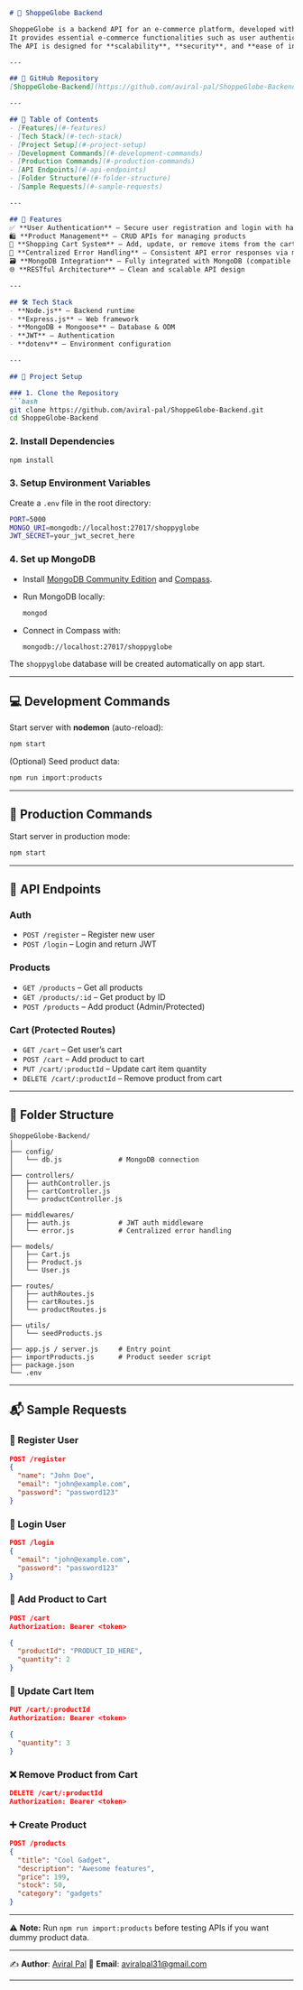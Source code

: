 
````markdown
# 🛒 ShoppeGlobe Backend

ShoppeGlobe is a backend API for an e-commerce platform, developed with **Node.js**, **Express.js**, and **MongoDB**.  
It provides essential e-commerce functionalities such as user authentication, product catalog management, and a secure shopping cart system.  
The API is designed for **scalability**, **security**, and **ease of integration** with frontend applications.

---

## 🔗 GitHub Repository
[ShoppeGlobe-Backend](https://github.com/aviral-pal/ShoppeGlobe-Backend)

---

## 🧾 Table of Contents
- [Features](#-features)
- [Tech Stack](#-tech-stack)
- [Project Setup](#-project-setup)
- [Development Commands](#-development-commands)
- [Production Commands](#-production-commands)
- [API Endpoints](#-api-endpoints)
- [Folder Structure](#-folder-structure)
- [Sample Requests](#-sample-requests)

---

## 🚀 Features
✅ **User Authentication** – Secure user registration and login with hashed passwords & JWT  
🛍️ **Product Management** – CRUD APIs for managing products  
🛒 **Shopping Cart System** – Add, update, or remove items from the cart  
🚫 **Centralized Error Handling** – Consistent API error responses via middleware  
🗃️ **MongoDB Integration** – Fully integrated with MongoDB (compatible with Compass)  
🌐 **RESTful Architecture** – Clean and scalable API design  

---

## 🛠 Tech Stack
- **Node.js** – Backend runtime  
- **Express.js** – Web framework  
- **MongoDB + Mongoose** – Database & ODM  
- **JWT** – Authentication  
- **dotenv** – Environment configuration  

---

## 🧩 Project Setup

### 1. Clone the Repository
```bash
git clone https://github.com/aviral-pal/ShoppeGlobe-Backend.git
cd ShoppeGlobe-Backend
````

### 2. Install Dependencies

```bash
npm install
```

### 3. Setup Environment Variables

Create a `.env` file in the root directory:

```bash
PORT=5000
MONGO_URI=mongodb://localhost:27017/shoppyglobe
JWT_SECRET=your_jwt_secret_here
```

### 4. Set up MongoDB

* Install [MongoDB Community Edition](https://www.mongodb.com/try/download/community) and [Compass](https://www.mongodb.com/products/compass).
* Run MongoDB locally:

  ```bash
  mongod
  ```
* Connect in Compass with:

  ```
  mongodb://localhost:27017/shoppyglobe
  ```

The `shoppyglobe` database will be created automatically on app start.

---

## 💻 Development Commands

Start server with **nodemon** (auto-reload):

```bash
npm start
```

(Optional) Seed product data:

```bash
npm run import:products
```

---

## 🚀 Production Commands

Start server in production mode:

```bash
npm start
```

---

## 🔌 API Endpoints

### Auth

* `POST /register` – Register new user
* `POST /login` – Login and return JWT

### Products

* `GET /products` – Get all products
* `GET /products/:id` – Get product by ID
* `POST /products` – Add product (Admin/Protected)

### Cart (Protected Routes)

* `GET /cart` – Get user’s cart
* `POST /cart` – Add product to cart
* `PUT /cart/:productId` – Update cart item quantity
* `DELETE /cart/:productId` – Remove product from cart

---

## 📁 Folder Structure

```
ShoppeGlobe-Backend/
│
├── config/
│   └── db.js              # MongoDB connection
│
├── controllers/
│   ├── authController.js
│   ├── cartController.js
│   └── productController.js
│
├── middlewares/
│   ├── auth.js            # JWT auth middleware
│   └── error.js           # Centralized error handling
│
├── models/
│   ├── Cart.js
│   ├── Product.js
│   └── User.js
│
├── routes/
│   ├── authRoutes.js
│   ├── cartRoutes.js
│   └── productRoutes.js
│
├── utils/
│   └── seedProducts.js
│
├── app.js / server.js     # Entry point
├── importProducts.js      # Product seeder script
├── package.json
└── .env
```

---

## 📬 Sample Requests

### 🔐 Register User

```json
POST /register
{
  "name": "John Doe",
  "email": "john@example.com",
  "password": "password123"
}
```

### 🔐 Login User

```json
POST /login
{
  "email": "john@example.com",
  "password": "password123"
}
```

### 🛒 Add Product to Cart

```json
POST /cart
Authorization: Bearer <token>

{
  "productId": "PRODUCT_ID_HERE",
  "quantity": 2
}
```

### 🛒 Update Cart Item

```json
PUT /cart/:productId
Authorization: Bearer <token>

{
  "quantity": 3
}
```

### ❌ Remove Product from Cart

```json
DELETE /cart/:productId
Authorization: Bearer <token>
```

### ➕ Create Product

```json
POST /products
{
  "title": "Cool Gadget",
  "description": "Awesome features",
  "price": 199,
  "stock": 50,
  "category": "gadgets"
}
```

---

⚠️ **Note:** Run `npm run import:products` before testing APIs if you want dummy product data.

---

✍️ **Author**: [Aviral Pal](https://github.com/aviral-pal)
📧 **Email**: [aviralpal31@gmail.com](mailto:aviralpal31@gmail.com)


---
